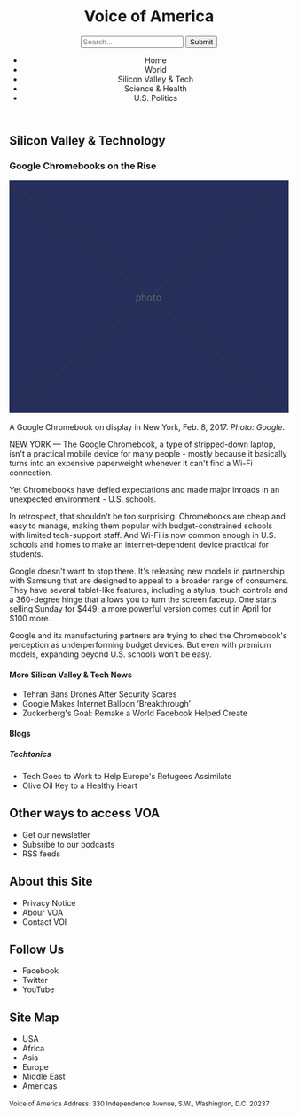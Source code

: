 <!DOCTYPE html>
<html lang="en">
  <head>
    <meta charset="UTF-8" />
    <link href="style.css" rel="stylesheet" />
    <title>Voice of America</title>
  </head>

  <body>
<header>
<h1>Voice of America</h1>
<form>
  <input type="search" placeholder="Search..."/>
  <input type="submit" value="Submit"/>
</form>
<nav>
<ul>
  <li>Home</li>
  <li>World</li>
  <li>Silicon Valley &amp; Tech</li>
  <li>Science &amp; Health</li>
  <li>U.S. Politics</li>
</ul>
</nav>
</header>

<main>    
<h2>Silicon Valley &amp; Technology</h2>

<article>
<h3>Google Chromebooks on the Rise</h3>
<img src="600.png" alt="Google Chromebooks" />

<p>A Google Chromebook on display in New York, Feb. 8, 2017. <em>Photo: Google</em>.

<p>NEW YORK &mdash; The Google Chromebook, a type of stripped-down laptop, isn't a practical mobile device for many people - mostly because it basically turns into an expensive paperweight whenever it can't find a Wi-Fi connection.</p>

<p>Yet Chromebooks have defied expectations and made major inroads in an unexpected environment - U.S. schools.</p>

<p>In retrospect, that shouldn't be too surprising. Chromebooks are cheap and easy to manage, making them popular with budget-constrained schools with limited tech-support staff. And Wi-Fi is now common enough in U.S. schools and homes to make an internet-dependent device practical for students.</p>

<p>Google doesn't want to stop there. It's releasing new models in partnership with Samsung that are designed to appeal to a broader range of consumers. They have several tablet-like features, including a stylus, touch controls and a 360-degree hinge that allows you to turn the screen faceup. One starts selling Sunday for $449; a more powerful version comes out in April for $100 more.</p>

<p>Google and its manufacturing partners are trying to shed the Chromebook's perception as underperforming budget devices. But even with premium models, expanding beyond U.S. schools won't be easy.</p>

<aside>
<h4>More Silicon Valley &amp; Tech News</h4>

<ul>
      <li>Tehran Bans Drones After Security Scares</li>
      <li>Google Makes Internet Balloon ‘Breakthrough’</li>
      <li>Zuckerberg's Goal: Remake а World Facebook Helped Create</li>
    </ul>
  </aside>
</article>
  <section>
    <h4>Blogs</h4>

<h5>Techtonics</h5>

<ul>
      <li>Tech Goes to Work to Help Europe's Refugees Assimilate</li>
      <li>Olive Oil Key to a Healthy Heart</li>
</ul>

<h2>Other ways to access VOA</h2>

<ul>
      <li>Get our newsletter</li>
      <li>Subsribe to our podcasts</li>
      <li>RSS feeds</li>
</ul>
</section>
    </main>
<footer>
    <h2>About this Site</h2>

<ul>
      <li>Privacy Notice</li>
      <li>Abour VOA</li>
      <li>Contact VOI</li>
</ul>

<h2>Follow Us</h2>

<ul>
      <li>Facebook</li>
      <li>Twitter</li>
      <li>YouTube</li>
</ul>

<h2>Site Map</h2>

<ul>
      <li>USA</li>
      <li>Africa</li>
      <li>Asia</li>
      <li>Europe</li>
      <li>Middle East</li>
      <li>Americas</li>
</ul>

<p><small>Voice of America Address: 330 Independence Avenue, S.W., Washington, D.C. 20237</small></p>
</footer>
    
  </body>
</html>
